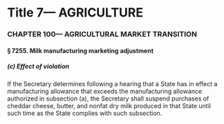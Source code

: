 
# Title 7— AGRICULTURE
### CHAPTER 100— AGRICULTURAL MARKET TRANSITION
#### § 7255. Milk manufacturing marketing adjustment
##### (c) Effect of violation

If the Secretary determines following a hearing that a State has in effect a manufacturing allowance that exceeds the manufacturing allowance authorized in subsection (a), the Secretary shall suspend purchases of cheddar cheese, butter, and nonfat dry milk produced in that State until such time as the State complies with such subsection.

